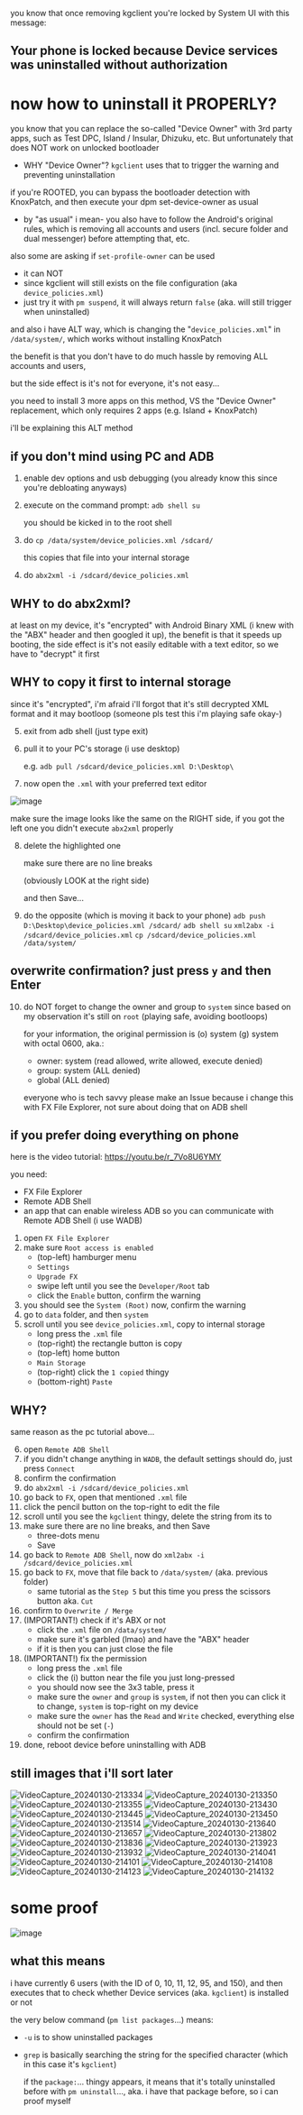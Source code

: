 you know that once removing kgclient you're locked by System UI with this message:

## Your phone is locked because Device services was uninstalled without authorization

# now how to uninstall it PROPERLY?

you know that you can replace the so-called "Device Owner" with 3rd party apps, such as Test DPC, Island / Insular, Dhizuku, etc. But unfortunately that does NOT work on unlocked bootloader
* WHY "Device Owner"? `kgclient` uses that to trigger the warning and preventing uninstallation

if you're ROOTED, you can bypass the bootloader detection with KnoxPatch, and then execute your dpm set-device-owner as usual
* by "as usual" i mean- you also have to follow the Android's original rules, which is removing all accounts and users (incl. secure folder and dual messenger) before attempting that, etc.

also some are asking if `set-profile-owner` can be used
* it can NOT
* since kgclient will still exists on the file configuration (aka `device_policies.xml`)
* just try it with `pm suspend`, it will always return `false` (aka. will still trigger when uninstalled)

and also i have ALT way, which is changing the "`device_policies.xml`" in `/data/system/`, which works without installing KnoxPatch

the benefit is that you don't have to do much hassle by removing ALL accounts and users,

but the side effect is it's not for everyone, it's not easy...

you need to install 3 more apps on this method, VS the "Device Owner" replacement, which only requires 2 apps (e.g. Island + KnoxPatch)

i'll be explaining this ALT method

## if you don't mind using PC and ADB

1. enable dev options and usb debugging (you already know this since you're debloating anyways)
2. execute on the command prompt: `adb shell su`

   you should be kicked in to the root shell
3. do `cp /data/system/device_policies.xml /sdcard/`

   this copies that file into your internal storage
4. do `abx2xml -i /sdcard/device_policies.xml`

## WHY to do abx2xml?
at least on my device, it's "encrypted" with Android Binary XML (i knew with the "ABX" header and then googled it up), the benefit is that it speeds up booting, the side effect is it's not easily editable with a text editor, so we have to "decrypt" it first

## WHY to copy it first to internal storage
since it's "encrypted", i'm afraid i'll forgot that it's still decrypted XML format and it may bootloop (someone pls test this i'm playing safe okay-)

5. exit from adb shell (just type exit)
6. pull it to your PC's storage (i use desktop)

   e.g. `adb pull /sdcard/device_policies.xml D:\Desktop\`
7. now open the `.xml` with your preferred text editor

![image](https://github.com/Antonomasia3/stuff/assets/89201774/47bdbcd7-7770-430a-a771-3f9345b015e7)

make sure the image looks like the same on the RIGHT side, if you got the left one you didn't execute `abx2xml` properly

8. delete the highlighted one

   make sure there are no line breaks

   (obviously LOOK at the right side)

   and then Save...

9. do the opposite (which is moving it back to your phone)
   `adb push D:\Desktop\device_policies.xml /sdcard/`
   `adb shell su`
   `xml2abx -i /sdcard/device_policies.xml`
   `cp /sdcard/device_policies.xml /data/system/`

## overwrite confirmation? just press `y` and then Enter

10. do NOT forget to change the owner and group to `system` since based on my observation it's still on `root` (playing safe, avoiding bootloops)

    for your information, the original permission is (o) system (g) system with octal 0600, aka.:
    * owner: system (read allowed, write allowed, execute denied)
    * group: system (ALL denied)
    * global (ALL denied)
   
    everyone who is tech savvy please make an Issue because i change this with FX File Explorer, not sure about doing that on ADB shell

## if you prefer doing everything on phone
here is the video tutorial: https://youtu.be/r_7Vo8U6YMY

you need:
* FX File Explorer
* Remote ADB Shell
* an app that can enable wireless ADB so you can communicate with Remote ADB Shell (i use WADB)

1. open `FX File Explorer`
2. make sure `Root access is enabled`
   * (top-left) hamburger menu
   * `Settings`
   * `Upgrade FX`
   * swipe left until you see the `Developer/Root` tab
   * click the `Enable` button, confirm the warning
3. you should see the `System (Root)` now, confirm the warning
4. go to `data` folder, and then `system`
5. scroll until you see `device_policies.xml`, copy to internal storage
   * long press the `.xml` file
   * (top-right) the rectangle button is copy
   * (top-left) home button
   * `Main Storage`
   * (top-right) click the `1 copied` thingy
   * (bottom-right) `Paste`

## WHY?
same reason as the pc tutorial above...

6. open `Remote ADB Shell`
7. if you didn't change anything in `WADB`, the default settings should do, just press `Connect`
8. confirm the confirmation
9. do `abx2xml -i /sdcard/device_policies.xml`
10. go back to `FX`, open that mentioned `.xml` file
11. click the pencil button on the top-right to edit the file
12. scroll until you see the `kgclient` thingy, delete the string from its <admin> to </admin>
13. make sure there are no line breaks, and then Save
    * three-dots menu
    * Save
14. go back to `Remote ADB Shell`, now do `xml2abx -i /sdcard/device_policies.xml`
15. go back to `FX`, move that file back to `/data/system/` (aka. previous folder)
    * same tutorial as the `Step 5` but this time you press the scissors button aka. `Cut`
16. confirm to `Overwrite / Merge`
17. (IMPORTANT!) check if it's ABX or not
    * click the `.xml` file on `/data/system/`
    * make sure it's garbled (lmao) and have the "ABX" header
    * if it is then you can just close the file
19. (IMPORTANT!) fix the permission
    * long press the `.xml` file
    * click the (i) button near the file you just long-pressed
    * you should now see the 3x3 table, press it
    * make sure the `owner` and `group` is `system`, if not then you can click it to change, `system` is top-right on my device
    * make sure the `owner` has the `Read` and `Write` checked, everything else should not be set (`-`)
    * confirm the confirmation
20. done, reboot device before uninstalling with ADB

## still images that i'll sort later
![VideoCapture_20240130-213334](https://github.com/Antonomasia3/stuff/assets/89201774/ed3019ef-f212-4af0-a7fa-99c97b310583)
![VideoCapture_20240130-213350](https://github.com/Antonomasia3/stuff/assets/89201774/eeb6eacb-5155-4d1f-8dcc-16c1d44c3136)
![VideoCapture_20240130-213355](https://github.com/Antonomasia3/stuff/assets/89201774/6d4628e7-f85b-4df5-8027-bc63e9c72faf)
![VideoCapture_20240130-213430](https://github.com/Antonomasia3/stuff/assets/89201774/e5840ac9-f4f8-44a8-b937-03313f0b03b2)
![VideoCapture_20240130-213445](https://github.com/Antonomasia3/stuff/assets/89201774/d0f3adf7-434c-4721-8038-b5e53375c86e)
![VideoCapture_20240130-213450](https://github.com/Antonomasia3/stuff/assets/89201774/b3c04fde-5d52-45a7-a104-812ef574efd7)
![VideoCapture_20240130-213514](https://github.com/Antonomasia3/stuff/assets/89201774/7f631911-d89f-4b92-bd0e-e17a6fdb7458)
![VideoCapture_20240130-213640](https://github.com/Antonomasia3/stuff/assets/89201774/da08ddf0-77d4-4b29-a8c6-e499ff74eab9)
![VideoCapture_20240130-213657](https://github.com/Antonomasia3/stuff/assets/89201774/2f595251-4c6c-469f-a2b2-7b1844703e14)
![VideoCapture_20240130-213802](https://github.com/Antonomasia3/stuff/assets/89201774/a2b9eee7-6b85-4124-a655-cdfd82616597)
![VideoCapture_20240130-213836](https://github.com/Antonomasia3/stuff/assets/89201774/581de0c8-a7ed-4e74-ac91-747699f8c4e3)
![VideoCapture_20240130-213923](https://github.com/Antonomasia3/stuff/assets/89201774/12b3f161-9b5b-440c-81b4-ab8eb9b7d158)
![VideoCapture_20240130-213932](https://github.com/Antonomasia3/stuff/assets/89201774/9687b784-245a-4219-aecf-cb705d7aa077)
![VideoCapture_20240130-214041](https://github.com/Antonomasia3/stuff/assets/89201774/e326e309-22f2-4c7e-8a2a-abc33ad18f4f)
![VideoCapture_20240130-214101](https://github.com/Antonomasia3/stuff/assets/89201774/5e9b7249-9abe-41d7-8ed9-83b22dbc14c8)
![VideoCapture_20240130-214108](https://github.com/Antonomasia3/stuff/assets/89201774/94a7314a-29fd-40a8-a687-ff9e96aec9d3)
![VideoCapture_20240130-214123](https://github.com/Antonomasia3/stuff/assets/89201774/3412949f-5492-41ba-837e-8569baace56c)
![VideoCapture_20240130-214132](https://github.com/Antonomasia3/stuff/assets/89201774/ffe5fe02-295f-463e-b7ce-49d83163181b)


# some proof

![image](https://github.com/Antonomasia3/stuff/assets/89201774/9708415c-7626-4729-9323-009533dd4f66)

## what this means

i have currently 6 users (with the ID of 0, 10, 11, 12, 95, and 150), and then executes that to check whether Device services (aka. `kgclient`) is installed or not

the very below command (`pm list packages`...) means:

* `-u` is to show uninstalled packages
* `grep` is basically searching the string for the specified character (which in this case it's `kgclient`)

  if the `package:`... thingy appears, it means that it's totally uninstalled before with `pm uninstall`..., aka. i have that package before, so i can proof myself
